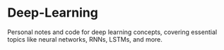 # Deep-Learning
Personal notes and code for deep learning concepts, covering essential topics like neural networks, RNNs, LSTMs, and more. 
